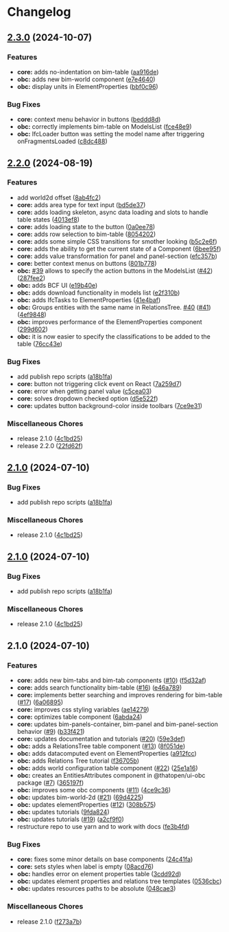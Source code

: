 # Changelog

## [2.3.0](https://github.com/ThatOpen/engine_ui-components/compare/v2.2.0...v2.3.0) (2024-10-07)


### Features

* **core:** adds no-indentation on bim-table ([aa916de](https://github.com/ThatOpen/engine_ui-components/commit/aa916de9963b8411cbd192e269f7eba103a5b9c7))
* **obc:** adds new bim-world component ([e7e4640](https://github.com/ThatOpen/engine_ui-components/commit/e7e46408584ce694918ac34ea9038d145c5690cd))
* **obc:** display units in ElementProperties ([bbf0c96](https://github.com/ThatOpen/engine_ui-components/commit/bbf0c967d92eab400a9f840e3065fba478762420))


### Bug Fixes

* **core:** context menu behavior in buttons ([beddd8d](https://github.com/ThatOpen/engine_ui-components/commit/beddd8d18f0993bc924299ab6f965cb5d888d636))
* **obc:** correctly implements bim-table on ModelsList ([fce48e9](https://github.com/ThatOpen/engine_ui-components/commit/fce48e9fbbecaccfb0bc250613d85ff05cb29e56))
* **obc:** IfcLoader button was setting the model name after triggering onFragmentsLoaded ([c8dc488](https://github.com/ThatOpen/engine_ui-components/commit/c8dc488cd947f26be8fe26a1dabbdead85ccb0d4))

## [2.2.0](https://github.com/ThatOpen/engine_ui-components/compare/v2.1.0...v2.2.0) (2024-08-19)


### Features

* add world2d offset ([8ab4fc2](https://github.com/ThatOpen/engine_ui-components/commit/8ab4fc27109ca2d3c6bf5486ebd52279c77766c0))
* **core:** adds area type for text input ([bd5de37](https://github.com/ThatOpen/engine_ui-components/commit/bd5de3769e2b711e05725c017a8e069f72d8ade2))
* **core:** adds loading skeleton, async data loading and slots to handle table states ([4013ef8](https://github.com/ThatOpen/engine_ui-components/commit/4013ef88b927a4ed99b8617c476dd71d74c8f4f3))
* **core:** adds loading state to the button ([0a0ee78](https://github.com/ThatOpen/engine_ui-components/commit/0a0ee78e6fbc1589ae4f46b1706e8967e9da699c))
* **core:** adds row selection to bim-table ([8054202](https://github.com/ThatOpen/engine_ui-components/commit/8054202008d1c10ac4a55b2a81b479ab71d7118f))
* **core:** adds some simple CSS transitions for smother looking ([b5c2e6f](https://github.com/ThatOpen/engine_ui-components/commit/b5c2e6f983107deba3d80caabdf4a147806db4c2))
* **core:** adds the ability to get the current state of a Component ([6bee95f](https://github.com/ThatOpen/engine_ui-components/commit/6bee95fbab1b9ffd68e138ac221832031a6aaa26))
* **core:** adds value transformation for panel and panel-section ([efc357b](https://github.com/ThatOpen/engine_ui-components/commit/efc357b60275b6df2f093913b65c8cacfed7f9b8))
* **core:** better context menus on buttons ([801b778](https://github.com/ThatOpen/engine_ui-components/commit/801b778f2bea8b8a5bd9ec7aba340cba08ce68e2))
* **obc:** [#39](https://github.com/ThatOpen/engine_ui-components/issues/39) allows to specify the action buttons in the ModelsList ([#42](https://github.com/ThatOpen/engine_ui-components/issues/42)) ([287fee2](https://github.com/ThatOpen/engine_ui-components/commit/287fee29e5970ef7c70308f9da92efd0c26e9618))
* **obc:** adds BCF UI ([e19b40e](https://github.com/ThatOpen/engine_ui-components/commit/e19b40e167441660ce098bb74fdf509689965229))
* **obc:** adds download functionality in models list ([e2f310b](https://github.com/ThatOpen/engine_ui-components/commit/e2f310b1295000d66817f5d79ee64fbdeafede32))
* **obc:** adds IfcTasks to ElementProperties ([41e4baf](https://github.com/ThatOpen/engine_ui-components/commit/41e4baff96c22c58d88cafa5cb96237abf4bc5dd))
* **obc:** Groups entities with the same name in RelationsTree. [#40](https://github.com/ThatOpen/engine_ui-components/issues/40) ([#41](https://github.com/ThatOpen/engine_ui-components/issues/41)) ([4ef9848](https://github.com/ThatOpen/engine_ui-components/commit/4ef9848dad57646143283318218243dcfee882d5))
* **obc:** improves performance of the ElementProperties component ([299d602](https://github.com/ThatOpen/engine_ui-components/commit/299d602854503e066c57321b2003c52fb4932589))
* **obc:** it is now easier to specify the classifications to be added to the table ([76cc43e](https://github.com/ThatOpen/engine_ui-components/commit/76cc43e760972cdd62cef2bb49e8638eb0208753))


### Bug Fixes

* add publish repo scripts ([a18b1fa](https://github.com/ThatOpen/engine_ui-components/commit/a18b1facf050746a9c95a788fc5c1cf75f0a797d))
* **core:** button not triggering click event on React ([7a259d7](https://github.com/ThatOpen/engine_ui-components/commit/7a259d7d52fe5f7d2629ee82ffa190706ca05926))
* **core:** error when getting panel value ([c5cea03](https://github.com/ThatOpen/engine_ui-components/commit/c5cea03c05ef4c36817801c451c4582946fe7810))
* **core:** solves dropdown checked option ([d5e522f](https://github.com/ThatOpen/engine_ui-components/commit/d5e522fcb6b996952d1095fb59d8e0124845705f))
* **core:** updates button background-color inside toolbars ([7ce9e31](https://github.com/ThatOpen/engine_ui-components/commit/7ce9e31f5429aa50bf8505ad636f7a582c4d4d25))


### Miscellaneous Chores

* release 2.1.0 ([4c1bd25](https://github.com/ThatOpen/engine_ui-components/commit/4c1bd251c7d7eadcca24f8aa666002ab29505f2b))
* release 2.2.0 ([22fd62f](https://github.com/ThatOpen/engine_ui-components/commit/22fd62fce4ce27586df8c5c61e11023d5f5ccb7d))

## [2.1.0](https://github.com/ThatOpen/engine_ui-components/compare/v2.1.0...v2.1.0) (2024-07-10)


### Bug Fixes

* add publish repo scripts ([a18b1fa](https://github.com/ThatOpen/engine_ui-components/commit/a18b1facf050746a9c95a788fc5c1cf75f0a797d))


### Miscellaneous Chores

* release 2.1.0 ([4c1bd25](https://github.com/ThatOpen/engine_ui-components/commit/4c1bd251c7d7eadcca24f8aa666002ab29505f2b))

## [2.1.0](https://github.com/ThatOpen/engine_ui-components/compare/v2.1.0...v2.1.0) (2024-07-10)


### Bug Fixes

* add publish repo scripts ([a18b1fa](https://github.com/ThatOpen/engine_ui-components/commit/a18b1facf050746a9c95a788fc5c1cf75f0a797d))


### Miscellaneous Chores

* release 2.1.0 ([4c1bd25](https://github.com/ThatOpen/engine_ui-components/commit/4c1bd251c7d7eadcca24f8aa666002ab29505f2b))

## 2.1.0 (2024-07-10)


### Features

* **core:** adds new bim-tabs and bim-tab components ([#10](https://github.com/ThatOpen/engine_ui-components/issues/10)) ([f5d32af](https://github.com/ThatOpen/engine_ui-components/commit/f5d32afb4598b5a5c48c03c2dbab5b51d5d36a9f))
* **core:** adds search functionality bim-table ([#16](https://github.com/ThatOpen/engine_ui-components/issues/16)) ([e46a789](https://github.com/ThatOpen/engine_ui-components/commit/e46a789644f53dcb25c11b6816741cfd0df2a82d))
* **core:** implements better searching and improves rendering for bim-table ([#17](https://github.com/ThatOpen/engine_ui-components/issues/17)) ([6a06895](https://github.com/ThatOpen/engine_ui-components/commit/6a06895326b9f1f7376bb180d11e4e6b39ea459a))
* **core:** improves css styling variables ([ae14279](https://github.com/ThatOpen/engine_ui-components/commit/ae142793d6bfbface4958e3099e8578b35f35fa5))
* **core:** optimizes table component ([6abda24](https://github.com/ThatOpen/engine_ui-components/commit/6abda243c165015bb053ee5ca0b93ddb5be07d6b))
* **core:** updates bim-panels-container, bim-panel and bim-panel-section behavior ([#9](https://github.com/ThatOpen/engine_ui-components/issues/9)) ([b33f421](https://github.com/ThatOpen/engine_ui-components/commit/b33f4214d6d7108dd4cce0b1150c3d25fa8b6171))
* **core:** updates documentation and tutorials ([#20](https://github.com/ThatOpen/engine_ui-components/issues/20)) ([59e3def](https://github.com/ThatOpen/engine_ui-components/commit/59e3def0bd14b015469c4d6456a60be6cc2cc8c9))
* **obc:** adds a RelationsTree table component ([#13](https://github.com/ThatOpen/engine_ui-components/issues/13)) ([8f051de](https://github.com/ThatOpen/engine_ui-components/commit/8f051de43818a90d14ea5c599576473b760d6463))
* **obc:** adds datacomputed event on ElementProperties ([a912fcc](https://github.com/ThatOpen/engine_ui-components/commit/a912fcc0a0c82042d12bdebd8a926ba81744a341))
* **obc:** adds Relations Tree tutorial ([f36705b](https://github.com/ThatOpen/engine_ui-components/commit/f36705ba351ebad93a4c33c1c42f7b5067458af4))
* **obc:** adds world configuration table component ([#22](https://github.com/ThatOpen/engine_ui-components/issues/22)) ([25e1a16](https://github.com/ThatOpen/engine_ui-components/commit/25e1a168792c0c93e6461c7bd649997566877c50))
* **obc:** creates an EntitiesAttributes component in @thatopen/ui-obc package ([#7](https://github.com/ThatOpen/engine_ui-components/issues/7)) ([365197f](https://github.com/ThatOpen/engine_ui-components/commit/365197fb9f709fdc1a79605453184cbda8688447))
* **obc:** improves some obc components ([#11](https://github.com/ThatOpen/engine_ui-components/issues/11)) ([4ce9c36](https://github.com/ThatOpen/engine_ui-components/commit/4ce9c36588c4f419f2463aea0289470a5b494a4b))
* **obc:** updates bim-world-2d ([#21](https://github.com/ThatOpen/engine_ui-components/issues/21)) ([69d4225](https://github.com/ThatOpen/engine_ui-components/commit/69d42250869d256bb4d955418498be67619c32ba))
* **obc:** updates elementProperties ([#12](https://github.com/ThatOpen/engine_ui-components/issues/12)) ([308b575](https://github.com/ThatOpen/engine_ui-components/commit/308b575ede60c7d6d7e35dc5e5552acc9a2632fb))
* **obc:** updates tutorials ([9fda824](https://github.com/ThatOpen/engine_ui-components/commit/9fda82457de51628637ba4d7c04603b6be165ab8))
* **obc:** updates tutorials ([#19](https://github.com/ThatOpen/engine_ui-components/issues/19)) ([a2cf9f0](https://github.com/ThatOpen/engine_ui-components/commit/a2cf9f07acc91505be81b360ecc916dd10d3e3cd))
* restructure repo to use yarn and to work with docs ([fe3b4fd](https://github.com/ThatOpen/engine_ui-components/commit/fe3b4fd793603a3a0b2b9bdceca08e53c60187c5))


### Bug Fixes

* **core:** fixes some minor details on base components ([24c41fa](https://github.com/ThatOpen/engine_ui-components/commit/24c41faa44fb349a487a0cf0b4632ffcea51bb43))
* **core:** sets styles when label is empty ([08acd76](https://github.com/ThatOpen/engine_ui-components/commit/08acd76e20584e7086107ed8fb8ab7eef3f8d5d9))
* **obc:** handles error on element properties table ([3cdd92d](https://github.com/ThatOpen/engine_ui-components/commit/3cdd92ddbdb72c245a564dfb9150efd742736fe4))
* **obc:** updates element properties and relations tree templates ([0536cbc](https://github.com/ThatOpen/engine_ui-components/commit/0536cbc88185919eeb0aaed86f3824d5482591e4))
* **obc:** updates resources paths to be absolute ([048cae3](https://github.com/ThatOpen/engine_ui-components/commit/048cae3fc3a93f35278aaab3937fa2caa8507c99))


### Miscellaneous Chores

* release 2.1.0 ([f273a7b](https://github.com/ThatOpen/engine_ui-components/commit/f273a7bc4536cf520f57f568e9a2613921b7f311))
